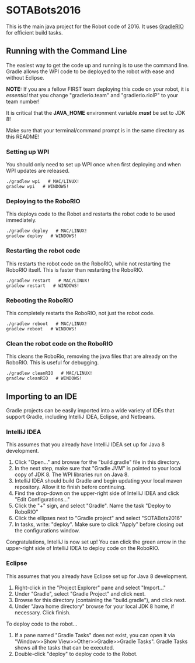 # SOTABots2016
This is the main java project for the Robot code of 2016. It uses [GradleRIO](https://github.com/Open-RIO/GradleRIO) for efficient build tasks.

## Running with the Command Line
The easiest way to get the code up and running is to use the command line. Gradle allows the WPI code to be deployed to the robot with ease and without Eclipse.

__NOTE:__ If you are a fellow FIRST team deploying this code on your robot, it is _essential_ that you change "gradlerio.team" and "gradlerio.rioIP" to your team number!

It is critical that the **JAVA_HOME** environment variable ***must*** be set to JDK 8!

Make sure that your terminal/command prompt is in the same directory as this README!

### Setting up WPI
You should only need to set up WPI once when first deploying and when WPI updates are released.
```
./gradlew wpi   # MAC/LINUX!
gradlew wpi   # WINDOWS!
```

### Deploying to the RoboRIO
This deploys code to the Robot and restarts the robot code to be used immediately.
```
./gradlew deploy   # MAC/LINUX!
gradlew deploy   # WINDOWS!
```

### Restarting the robot code
This restarts the robot code on the RoboRIO, while not restarting the RoboRIO itself. This is faster than restarting the RoboRIO.
```
./gradlew restart   # MAC/LINUX!
gradlew restart   # WINDOWS!
```

### Rebooting the RoboRIO
This completely restarts the RoboRIO, not just the robot code.
```
./gradlew reboot   # MAC/LINUX!
gradlew reboot   # WINDOWS!
```

### Clean the robot code on the RoboRIO
This cleans the RoboRio, removing the java files that are already on the RoboRIO. This is useful for debugging.
```
./gradlew cleanRIO   # MAC/LINUX!
gradlew cleanRIO   # WINDOWS!
```

## Importing to an IDE
Gradle projects can be easily imported into a wide variety of IDEs that support Gradle, including IntelliJ IDEA, Eclipse, and Netbeans.

### IntelliJ IDEA
This assumes that you already have IntelliJ IDEA set up for Java 8 development.

1. Click "Open..." and browse for the "build.gradle" file in this directory.
2. In the next step, make sure that "Gradle JVM" is pointed to your local copy of JDK 8. The WPI libraries run on Java 8.
3. IntelliJ IDEA should build Gradle and begin updating your local maven repository. Allow it to finish before continuing.
4. Find the drop-down on the upper-right side of IntelliJ IDEA and click "Edit Configurations..."
5. Click the "+" sign, and select "Gradle". Name the task "Deploy to RoboRIO"
6. Click the ellipses next to "Gradle project" and select "SOTABots2016"
7. In tasks, write: "deploy". Make sure to click "Apply" before closing out the configurations window.

Congratulations, IntelliJ is now set up! You can click the green arrow in the upper-right side of IntelliJ IDEA to deploy code on the RoboRIO.

### Eclipse
This assumes that you already have Eclipse set up for Java 8 development.

1. Right-click in the "Project Explorer" pane and select "Import..."
2. Under "Gradle", select "Gradle Project" and click next.
3. Browse for this directory (containing the "build.gradle"), and click next.
4. Under "Java home directory" browse for your local JDK 8 home, if necessary. Click finish.

To deploy code to the robot...

1. If a pane named "Gradle Tasks" does not exist, you can open it via "Window>>Show View>>Other>>Gradle>>Gradle Tasks". Gradle Tasks shows all the tasks that can be executed.
2. Double-click "deploy" to deploy code to the Robot.
